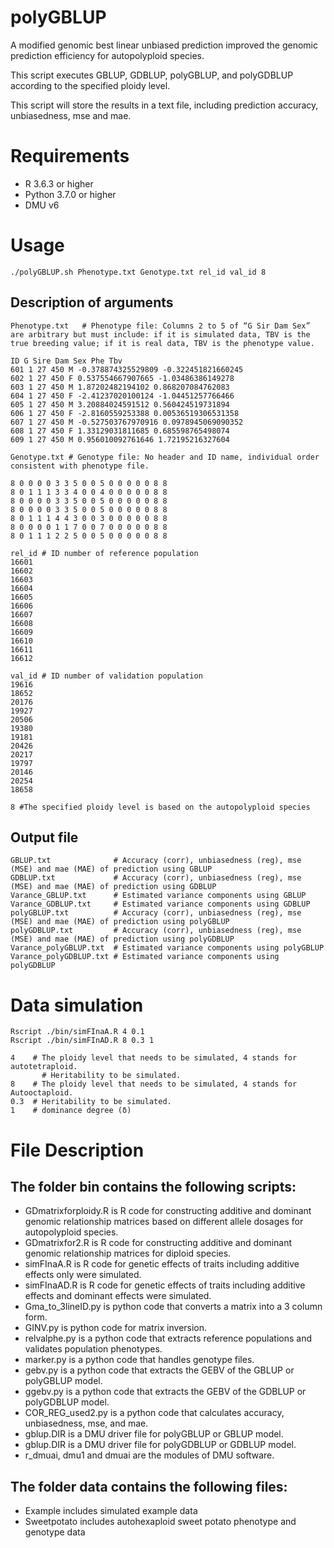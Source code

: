 # polyGBLUP
A modified genomic best linear unbiased prediction improved the genomic prediction efficiency for autopolyploid species.

This script executes GBLUP, GDBLUP, polyGBLUP, and polyGDBLUP according to the specified ploidy level.

This script will store the results in a text file, including prediction accuracy, unbiasedness, mse and mae.
# Requirements
* R 3.6.3 or higher
* Python 3.7.0 or higher
* DMU v6

# Usage
```
./polyGBLUP.sh Phenotype.txt Genotype.txt rel_id val_id 8
```
## Description of arguments
```
Phenotype.txt   # Phenotype file: Columns 2 to 5 of “G Sir Dam Sex” are arbitrary but must include: if it is simulated data, TBV is the true breeding value; if it is real data, TBV is the phenotype value.

ID G Sire Dam Sex Phe Tbv
601 1 27 450 M -0.378874325529809 -0.322451821660245
602 1 27 450 F 0.537554667907665 -1.03486386149278
603 1 27 450 M 1.87202482194102 0.868207084762083
604 1 27 450 F -2.41237020100124 -1.04451257766466
605 1 27 450 M 3.20884024591512 0.560424519731894
606 1 27 450 F -2.8160559253388 0.00536519306531358
607 1 27 450 M -0.527503767970916 0.0978945069090352
608 1 27 450 F 1.33129031811685 0.685598765498074
609 1 27 450 M 0.956010092761646 1.72195216327604

Genotype.txt # Genotype file: No header and ID name, individual order consistent with phenotype file.

8 0 0 0 0 3 3 5 0 0 5 0 0 0 0 0 8 8 
8 0 1 1 1 3 3 4 0 0 4 0 0 0 0 0 8 8 
8 0 0 0 0 3 3 5 0 0 5 0 0 0 0 0 8 8 
8 0 0 0 0 3 3 5 0 0 5 0 0 0 0 0 8 8 
8 0 1 1 1 4 4 3 0 0 3 0 0 0 0 0 8 8 
8 0 0 0 0 1 1 7 0 0 7 0 0 0 0 0 8 8 
8 0 1 1 1 2 2 5 0 0 5 0 0 0 0 0 8 8

rel_id # ID number of reference population
16601
16602
16603
16604
16605
16606
16607
16608
16609
16610
16611
16612

val_id # ID number of validation population
19616
18652
20176
19927
20506
19380
19181
20426
20217
19797
20146
20254
18658

8 #The specified ploidy level is based on the autopolyploid species
```
## Output file
```
GBLUP.txt              # Accuracy (corr), unbiasedness (reg), mse (MSE) and mae (MAE) of prediction using GBLUP
GDBLUP.txt             # Accuracy (corr), unbiasedness (reg), mse (MSE) and mae (MAE) of prediction using GDBLUP
Varance_GBLUP.txt      # Estimated variance components using GBLUP
Varance_GDBLUP.txt     # Estimated variance components using GDBLUP
polyGBLUP.txt          # Accuracy (corr), unbiasedness (reg), mse (MSE) and mae (MAE) of prediction using polyGBLUP
polyGDBLUP.txt         # Accuracy (corr), unbiasedness (reg), mse (MSE) and mae (MAE) of prediction using polyGDBLUP
Varance_polyGBLUP.txt  # Estimated variance components using polyGBLUP
Varance_polyGDBLUP.txt # Estimated variance components using polyGDBLUP
```
# Data simulation
```
Rscript ./bin/simFInaA.R 4 0.1
Rscript ./bin/simFInAD.R 8 0.3 1

4    # The ploidy level that needs to be simulated, 4 stands for autotetraploid.
	   # Heritability to be simulated.
8    # The ploidy level that needs to be simulated, 4 stands for Autooctaploid.
0.3  # Heritability to be simulated.
1    # dominance degree (δ)
```
# File Description
## The folder bin contains the following scripts:
* GDmatrixforploidy.R is R code for constructing additive and dominant genomic relationship matrices based on different allele dosages for autopolyploid species.
* GDmatrixfor2.R is R code for constructing additive and dominant genomic relationship matrices for diploid species.
* simFInaA.R is R code for genetic effects of traits including additive effects only were simulated. 
* simFInaAD.R is R code for genetic effects of traits including additive effects and dominant effects were simulated.
* Gma_to_3lineID.py is python code that converts a matrix into a 3 column form.
* GINV.py is python code for matrix inversion.
* relvalphe.py is a python code that extracts reference populations and validates population phenotypes.
* marker.py is a python code that handles genotype files.
* gebv.py is a python code that extracts the GEBV of the GBLUP or polyGBLUP model.
* ggebv.py is a python code that extracts the GEBV of the GDBLUP or polyGDBLUP model.
* COR_REG_used2.py is a python code that calculates accuracy, unbiasedness, mse, and mae.
* gblup.DIR is a DMU driver file for polyGBLUP or GBLUP model.
* gblup.DIR is a DMU driver file for polyGDBLUP or GDBLUP model.
* r_dmuai, dmu1 and dmuai are the modules of DMU software.
## The folder data contains the following files:
* Example includes simulated example data
* Sweetpotato includes autohexaploid sweet potato phenotype and genotype data
